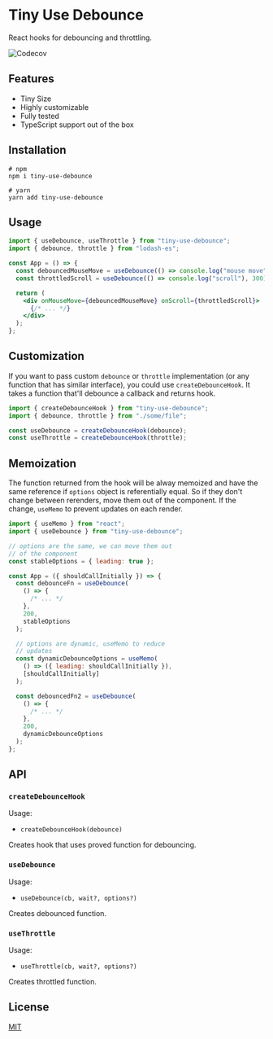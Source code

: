 # Tiny Use Debounce

React hooks for debouncing and throttling.

![Codecov](https://img.shields.io/codecov/c/github/Ayub-Begimkulov/tiny-use-debounce?style=flat-square)

## Features

- Tiny Size
- Highly customizable
- Fully tested
- TypeScript support out of the box

## Installation

```shell
# npm
npm i tiny-use-debounce

# yarn
yarn add tiny-use-debounce
```

## Usage

```jsx
import { useDebounce, useThrottle } from "tiny-use-debounce";
import { debounce, throttle } from "lodash-es";

const App = () => {
  const debouncedMouseMove = useDebounce(() => console.log("mouse move"), 300);
  const throttledScroll = useDebounce(() => console.log("scroll"), 300);

  return (
    <div onMouseMove={debouncedMouseMove} onScroll={throttledScroll}>
      {/* ... */}
    </div>
  );
};
```

## Customization

If you want to pass custom `debounce` or `throttle` implementation (or any function that has similar interface), you could use `createDebounceHook`. It takes a function that'll debounce a callback and returns hook.

```jsx
import { createDebounceHook } from "tiny-use-debounce";
import { debounce, throttle } from "./some/file";

const useDebounce = createDebounceHook(debounce);
const useThrottle = createDebounceHook(throttle);
```

## Memoization

The function returned from the hook will be alway memoized and have the same reference if `options` object is referentially equal. So if they don't change between rerenders, move them out of the component. If the change, `useMemo` to prevent updates on each render.

```jsx
import { useMemo } from "react";
import { useDebounce } from "tiny-use-debounce";

// options are the same, we can move them out
// of the component
const stableOptions = { leading: true };

const App = ({ shouldCallInitially }) => {
  const debounceFn = useDebounce(
    () => {
      /* ... */
    },
    200,
    stableOptions
  );

  // options are dynamic, useMemo to reduce
  // updates
  const dynamicDebounceOptions = useMemo(
    () => ({ leading: shouldCallInitially }),
    [shouldCallInitially]
  );

  const debouncedFn2 = useDebounce(
    () => {
      /* ... */
    },
    200,
    dynamicDebounceOptions
  );
};
```

## API

### `createDebounceHook`

Usage:

- `createDebounceHook(debounce)`

Creates hook that uses proved function for debouncing.

### `useDebounce`

Usage:

- `useDebounce(cb, wait?, options?)`

Creates debounced function.

### `useThrottle`

Usage:

- `useThrottle(cb, wait?, options?)`

Creates throttled function.

## License

[MIT](./LICENSE)
